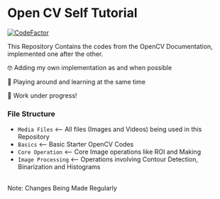 # Open CV Self Tutorial
[![CodeFactor](https://www.codefactor.io/repository/github/rifasm/opencv-self-tutorial/badge)](https://www.codefactor.io/repository/github/rifasm/opencv-self-tutorial)

<p>This Repository Contains the codes from the OpenCV Documentation, implemented one after the other.</p>
<p>🤓 Adding my own implementation as and when possible</p>
<p>🤯 Playing around and learning at the same time</p>
<p>👻 Work under progress!</p>

### File Structure
- `Media Files` <-- All files (Images and Videos) being used in this Repository
- `Basics` <-- Basic Starter OpenCV Codes
- `Core Operation` <-- Core Image operations like ROI and Making
- `Image Processing` <-- Operations involving Contour Detection, Binarization and Histograms


<br>
Note: Changes Being Made Regularly